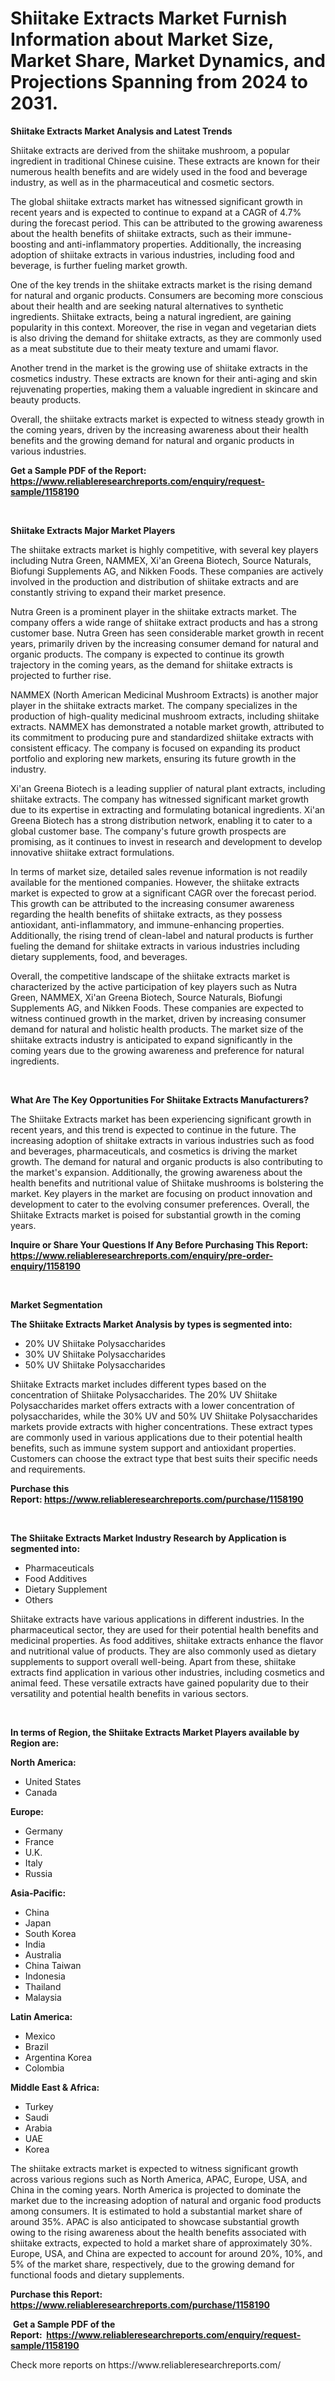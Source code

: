 <p><h1>Shiitake Extracts Market Furnish Information about Market Size, Market Share, Market Dynamics, and Projections Spanning from 2024 to 2031.</h1></p><p><strong>Shiitake Extracts Market Analysis and Latest Trends</strong></p>
<p><p>Shiitake extracts are derived from the shiitake mushroom, a popular ingredient in traditional Chinese cuisine. These extracts are known for their numerous health benefits and are widely used in the food and beverage industry, as well as in the pharmaceutical and cosmetic sectors.</p><p>The global shiitake extracts market has witnessed significant growth in recent years and is expected to continue to expand at a CAGR of 4.7% during the forecast period. This can be attributed to the growing awareness about the health benefits of shiitake extracts, such as their immune-boosting and anti-inflammatory properties. Additionally, the increasing adoption of shiitake extracts in various industries, including food and beverage, is further fueling market growth.</p><p>One of the key trends in the shiitake extracts market is the rising demand for natural and organic products. Consumers are becoming more conscious about their health and are seeking natural alternatives to synthetic ingredients. Shiitake extracts, being a natural ingredient, are gaining popularity in this context. Moreover, the rise in vegan and vegetarian diets is also driving the demand for shiitake extracts, as they are commonly used as a meat substitute due to their meaty texture and umami flavor.</p><p>Another trend in the market is the growing use of shiitake extracts in the cosmetics industry. These extracts are known for their anti-aging and skin rejuvenating properties, making them a valuable ingredient in skincare and beauty products.</p><p>Overall, the shiitake extracts market is expected to witness steady growth in the coming years, driven by the increasing awareness about their health benefits and the growing demand for natural and organic products in various industries.</p></p>
<p><strong>Get a Sample PDF of the Report:&nbsp; <a href="https://www.reliableresearchreports.com/enquiry/request-sample/1158190">https://www.reliableresearchreports.com/enquiry/request-sample/1158190</a></strong></p>
<p>&nbsp;</p>
<p><strong>Shiitake Extracts Major Market Players</strong></p>
<p><p>The shiitake extracts market is highly competitive, with several key players including Nutra Green, NAMMEX, Xi'an Greena Biotech, Source Naturals, Biofungi Supplements AG, and Nikken Foods. These companies are actively involved in the production and distribution of shiitake extracts and are constantly striving to expand their market presence.</p><p>Nutra Green is a prominent player in the shiitake extracts market. The company offers a wide range of shiitake extract products and has a strong customer base. Nutra Green has seen considerable market growth in recent years, primarily driven by the increasing consumer demand for natural and organic products. The company is expected to continue its growth trajectory in the coming years, as the demand for shiitake extracts is projected to further rise.</p><p>NAMMEX (North American Medicinal Mushroom Extracts) is another major player in the shiitake extracts market. The company specializes in the production of high-quality medicinal mushroom extracts, including shiitake extracts. NAMMEX has demonstrated a notable market growth, attributed to its commitment to producing pure and standardized shiitake extracts with consistent efficacy. The company is focused on expanding its product portfolio and exploring new markets, ensuring its future growth in the industry.</p><p>Xi'an Greena Biotech is a leading supplier of natural plant extracts, including shiitake extracts. The company has witnessed significant market growth due to its expertise in extracting and formulating botanical ingredients. Xi'an Greena Biotech has a strong distribution network, enabling it to cater to a global customer base. The company's future growth prospects are promising, as it continues to invest in research and development to develop innovative shiitake extract formulations.</p><p>In terms of market size, detailed sales revenue information is not readily available for the mentioned companies. However, the shiitake extracts market is expected to grow at a significant CAGR over the forecast period. This growth can be attributed to the increasing consumer awareness regarding the health benefits of shiitake extracts, as they possess antioxidant, anti-inflammatory, and immune-enhancing properties. Additionally, the rising trend of clean-label and natural products is further fueling the demand for shiitake extracts in various industries including dietary supplements, food, and beverages.</p><p>Overall, the competitive landscape of the shiitake extracts market is characterized by the active participation of key players such as Nutra Green, NAMMEX, Xi'an Greena Biotech, Source Naturals, Biofungi Supplements AG, and Nikken Foods. These companies are expected to witness continued growth in the market, driven by increasing consumer demand for natural and holistic health products. The market size of the shiitake extracts industry is anticipated to expand significantly in the coming years due to the growing awareness and preference for natural ingredients.</p></p>
<p>&nbsp;</p>
<p><strong>What Are The Key Opportunities For Shiitake Extracts Manufacturers?</strong></p>
<p><p>The Shiitake Extracts market has been experiencing significant growth in recent years, and this trend is expected to continue in the future. The increasing adoption of shiitake extracts in various industries such as food and beverages, pharmaceuticals, and cosmetics is driving the market growth. The demand for natural and organic products is also contributing to the market's expansion. Additionally, the growing awareness about the health benefits and nutritional value of Shiitake mushrooms is bolstering the market. Key players in the market are focusing on product innovation and development to cater to the evolving consumer preferences. Overall, the Shiitake Extracts market is poised for substantial growth in the coming years.</p></p>
<p><strong>Inquire or Share Your Questions If Any Before Purchasing This Report: <a href="https://www.reliableresearchreports.com/enquiry/pre-order-enquiry/1158190">https://www.reliableresearchreports.com/enquiry/pre-order-enquiry/1158190</a></strong></p>
<p>&nbsp;</p>
<p><strong>Market Segmentation</strong></p>
<p><strong>The Shiitake Extracts Market Analysis by types is segmented into:</strong></p>
<p><ul><li>20% UV Shiitake Polysaccharides</li><li>30% UV Shiitake Polysaccharides</li><li>50% UV Shiitake Polysaccharides</li></ul></p>
<p><p>Shiitake Extracts market includes different types based on the concentration of Shiitake Polysaccharides. The 20% UV Shiitake Polysaccharides market offers extracts with a lower concentration of polysaccharides, while the 30% UV and 50% UV Shiitake Polysaccharides markets provide extracts with higher concentrations. These extract types are commonly used in various applications due to their potential health benefits, such as immune system support and antioxidant properties. Customers can choose the extract type that best suits their specific needs and requirements.</p></p>
<p><strong>Purchase this Report:&nbsp;<a href="https://www.reliableresearchreports.com/purchase/1158190">https://www.reliableresearchreports.com/purchase/1158190</a></strong></p>
<p>&nbsp;</p>
<p><strong>The Shiitake Extracts Market Industry Research by Application is segmented into:</strong></p>
<p><ul><li>Pharmaceuticals</li><li>Food Additives</li><li>Dietary Supplement</li><li>Others</li></ul></p>
<p><p>Shiitake extracts have various applications in different industries. In the pharmaceutical sector, they are used for their potential health benefits and medicinal properties. As food additives, shiitake extracts enhance the flavor and nutritional value of products. They are also commonly used as dietary supplements to support overall well-being. Apart from these, shiitake extracts find application in various other industries, including cosmetics and animal feed. These versatile extracts have gained popularity due to their versatility and potential health benefits in various sectors.</p></p>
<p>&nbsp;</p>
<p><strong>In terms of Region, the Shiitake Extracts Market Players available by Region are:</strong></p>
<p>
    <p> <strong> North America: </strong>
        <ul>
            <li>United States</li>
            <li>Canada</li>
        </ul>
        </p> 
    <p> <strong> Europe: </strong>
        <ul>
            <li>Germany</li>
            <li>France</li>
            <li>U.K.</li>
            <li>Italy</li>
            <li>Russia</li>
        </ul>
        </p> 
    <p> <strong> Asia-Pacific: </strong>
        <ul>
            <li>China</li>
            <li>Japan</li>
            <li>South Korea</li>
            <li>India</li>
            <li>Australia</li>
            <li>China Taiwan</li>
            <li>Indonesia</li>
            <li>Thailand</li>
            <li>Malaysia</li>
        </ul>
        </p> 
    <p> <strong> Latin America: </strong>
        <ul>
            <li>Mexico</li>
            <li>Brazil</li>
            <li>Argentina Korea</li>
            <li>Colombia</li>
        </ul>
        </p> 
    <p> <strong> Middle East & Africa: </strong>
        <ul>
            <li>Turkey</li>
            <li>Saudi</li>
            <li>Arabia</li>
            <li>UAE</li>
            <li>Korea</li>
        </ul>
    </p>
    </p>
<p><p>The shiitake extracts market is expected to witness significant growth across various regions such as North America, APAC, Europe, USA, and China in the coming years. North America is projected to dominate the market due to the increasing adoption of natural and organic food products among consumers. It is estimated to hold a substantial market share of around 35%. APAC is also anticipated to showcase substantial growth owing to the rising awareness about the health benefits associated with shiitake extracts, expected to hold a market share of approximately 30%. Europe, USA, and China are expected to account for around 20%, 10%, and 5% of the market share, respectively, due to the growing demand for functional foods and dietary supplements.</p></p>
<p><strong>Purchase this Report: <a href="https://www.reliableresearchreports.com/purchase/1158190">https://www.reliableresearchreports.com/purchase/1158190</a></strong></p>
<p>&nbsp;<strong>Get a Sample PDF of the Report:&nbsp;&nbsp;<a href="https://www.reliableresearchreports.com/enquiry/request-sample/1158190">https://www.reliableresearchreports.com/enquiry/request-sample/1158190</a></strong></p>
<p><strong></strong></p>
<p>Check more reports on https://www.reliableresearchreports.com/</p>